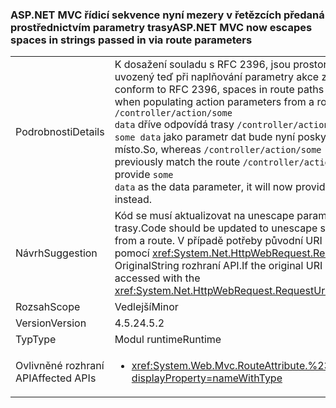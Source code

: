 ### <a name="aspnet-mvc-now-escapes-spaces-in-strings-passed-in-via-route-parameters"></a><span data-ttu-id="8c99a-101">ASP.NET MVC řídicí sekvence nyní mezery v řetězcích předaná prostřednictvím parametry trasy</span><span class="sxs-lookup"><span data-stu-id="8c99a-101">ASP.NET MVC now escapes spaces in strings passed in via route parameters</span></span>

|   |   |
|---|---|
|<span data-ttu-id="8c99a-102">Podrobnosti</span><span class="sxs-lookup"><span data-stu-id="8c99a-102">Details</span></span>|<span data-ttu-id="8c99a-103">K dosažení souladu s RFC 2396, jsou prostory v trasy cesty uvozený teď při naplňování parametry akce z trasy.</span><span class="sxs-lookup"><span data-stu-id="8c99a-103">In order to conform to RFC 2396, spaces in route paths are now escaped when populating action parameters from a route.</span></span> <span data-ttu-id="8c99a-104">Ano zatímco <code>/controller/action/some data</code> dříve odpovídá trasy <code>/controller/action/{data}</code> a zadejte <code>some data</code> jako parametr dat bude nyní poskytovat <code>some%20data</code> místo.</span><span class="sxs-lookup"><span data-stu-id="8c99a-104">So, whereas  <code>/controller/action/some data</code> would previously match the route <code>/controller/action/{data}</code> and provide <code>some data</code> as the data parameter, it will now provide <code>some%20data</code> instead.</span></span>|
|<span data-ttu-id="8c99a-105">Návrh</span><span class="sxs-lookup"><span data-stu-id="8c99a-105">Suggestion</span></span>|<span data-ttu-id="8c99a-106">Kód se musí aktualizovat na unescape parametrů řetězce z trasy.</span><span class="sxs-lookup"><span data-stu-id="8c99a-106">Code should be updated to unescape string parameters from a route.</span></span> <span data-ttu-id="8c99a-107">V případě potřeby původní URI lze přistupovat pomocí <xref:System.Net.HttpWebRequest.RequestUri>. OriginalString rozhraní API.</span><span class="sxs-lookup"><span data-stu-id="8c99a-107">If the original URI is needed, it can be accessed with the <xref:System.Net.HttpWebRequest.RequestUri>.OriginalString API.</span></span>|
|<span data-ttu-id="8c99a-108">Rozsah</span><span class="sxs-lookup"><span data-stu-id="8c99a-108">Scope</span></span>|<span data-ttu-id="8c99a-109">Vedlejší</span><span class="sxs-lookup"><span data-stu-id="8c99a-109">Minor</span></span>|
|<span data-ttu-id="8c99a-110">Version</span><span class="sxs-lookup"><span data-stu-id="8c99a-110">Version</span></span>|<span data-ttu-id="8c99a-111">4.5.2</span><span class="sxs-lookup"><span data-stu-id="8c99a-111">4.5.2</span></span>|
|<span data-ttu-id="8c99a-112">Typ</span><span class="sxs-lookup"><span data-stu-id="8c99a-112">Type</span></span>|<span data-ttu-id="8c99a-113">Modul runtime</span><span class="sxs-lookup"><span data-stu-id="8c99a-113">Runtime</span></span>|
|<span data-ttu-id="8c99a-114">Ovlivněné rozhraní API</span><span class="sxs-lookup"><span data-stu-id="8c99a-114">Affected APIs</span></span>|<ul><li><xref:System.Web.Mvc.RouteAttribute.%23ctor(System.String)?displayProperty=nameWithType></li></ul>|

